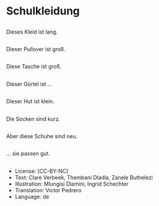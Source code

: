 # Schulkleidung

##
Dieses Kleid ist lang.

##
Dieser Pullover ist groß.

##
Diese Tasche ist groß.

##
Dieser Gürtel ist …

##
Dieser Hut ist klein.

##
Die Socken sind kurz.

##
Aber diese Schuhe sind neu.

##
… sie passen gut.

##
* License: [CC-BY-NC]
* Text: Clare Verbeek, Thembani Dladla, Zanele Buthelezi
* Illustration: Mlungisi Dlamini, Ingrid Schechter
* Translation: Victor Pedrero
* Language: de
